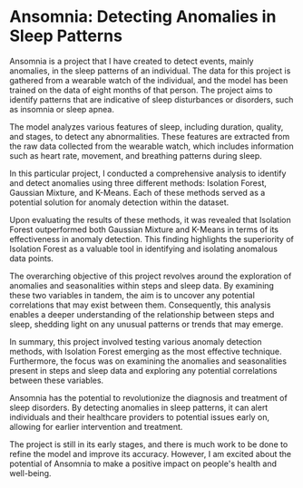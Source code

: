 # Ansomnia: Detecting Anomalies in Sleep Patterns

Ansomnia is a project that I have created to detect events, mainly anomalies, in the sleep patterns of an individual. The data for this project is gathered from a wearable watch of the individual, and the model has been trained on the data of eight months of that person. The project aims to identify patterns that are indicative of sleep disturbances or disorders, such as insomnia or sleep apnea.

The model analyzes various features of sleep, including duration, quality, and stages, to detect any abnormalities. These features are extracted from the raw data collected from the wearable watch, which includes information such as heart rate, movement, and breathing patterns during sleep.

In this particular project, I conducted a comprehensive analysis to identify and detect anomalies using three different methods: Isolation Forest, Gaussian Mixture, and K-Means. Each of these methods served as a potential solution for anomaly detection within the dataset.

Upon evaluating the results of these methods, it was revealed that Isolation Forest outperformed both Gaussian Mixture and K-Means in terms of its effectiveness in anomaly detection. This finding highlights the superiority of Isolation Forest as a valuable tool in identifying and isolating anomalous data points.

The overarching objective of this project revolves around the exploration of anomalies and seasonalities within steps and sleep data. By examining these two variables in tandem, the aim is to uncover any potential correlations that may exist between them. Consequently, this analysis enables a deeper understanding of the relationship between steps and sleep, shedding light on any unusual patterns or trends that may emerge.

In summary, this project involved testing various anomaly detection methods, with Isolation Forest emerging as the most effective technique. Furthermore, the focus was on examining the anomalies and seasonalities present in steps and sleep data and exploring any potential correlations between these variables.

Ansomnia has the potential to revolutionize the diagnosis and treatment of sleep disorders. By detecting anomalies in sleep patterns, it can alert individuals and their healthcare providers to potential issues early on, allowing for earlier intervention and treatment.

The project is still in its early stages, and there is much work to be done to refine the model and improve its accuracy. However, I am excited about the potential of Ansomnia to make a positive impact on people's health and well-being.
